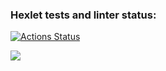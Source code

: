 ### Hexlet tests and linter status:
[![Actions Status](https://github.com/krylov-as/python-project-lvl1/workflows/hexlet-check/badge.svg)](https://github.com/krylov-as/python-project-lvl1/actions)

<a href="https://codeclimate.com/github/codeclimate/codeclimate/maintainability"><img src="https://api.codeclimate.com/v1/badges/a99a88d28ad37a79dbf6/maintainability" /></a>

